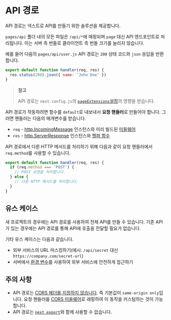 # API 경로

API 경로는 넥스트로 API를 만들기 위한 솔루션을 제공합니다.

`pages/api` 폴더 내의 모든 파일은 `/api/*`에 매핑되며 `page` 대신 API 엔드포인트로 처리됩니다. 이는 서버 측 번들로 클라이언트 측 번들 크기를 늘리지 않습니다.

예를 들어 다음의 `pages/api/user.js` API 경로는 `200` 상태 코드와 `json` 응답을 반환합니다.

```js
export default function handler(req, res) {
  res.status(200).json({ name: 'John Doe' })
}
```

> **참고**
>
> API 경로는 `next.config.js`의 [`pageExtensions`설정](https://nextjs.org/docs/api-reference/next.config.js/custom-page-extensions)의 영향을 받습니다.

API 경로가 작동하려면 함수를 `default`로 내보내서 **요청 핸들러**로 만들어야 합니다. 그러면 핸들러는 다음의 매개변수를 받습니다.

- `req` - [http.IncomingMessage](https://nodejs.org/api/http.html#class-httpincomingmessage) 인스턴스와 미리 빌드된 [미들웨어](https://nextjs.org/docs/api-routes/api-middlewares)
- `res` - [http.ServerResponse](https://nodejs.org/api/http.html#class-httpserverresponse) 인스턴스와 [헬퍼 함수](https://nextjs.org/docs/api-routes/response-helpers)

API 경로에서 다른 HTTP 메서드를 처리하기 위해 다음과 같이 요청 핸들러에서 `req.method`를 사용할 수 있습니다.

```js
export default function handler(req, res) {
  if (req.method === 'POST') {
    // POST 요청을 처리합니다.
  } else {
    // 다른 HTTP 메서드를 처리합니다.
  }
}
```

## 유스 케이스

새 프로젝트의 경우에는 API 경로를 사용하여 전체 API를 만들 수 있습니다. 기존 API가 있는 경우에는 API 경로를 통해 API에 호출을 전달할 필요가 없습니다.

기타 유스 케이스는 다음과 같습니다.

- 외부 서비스의 URL 마스킹하기(예시: `/api/secret` 대신 `https://company.com/secret-url`)
- 서버에서 [환경 변수](https://nextjs.org/docs/basic-features/environment-variables)를 사용하여 외부 서비스에 안전하게 접근하기

## 주의 사항

- API 경로는 [CORS 헤더를 지정하지 않습니다](https://developer.mozilla.org/en-US/docs/Web/HTTP/CORS). 즉 기본값이 `same-origin only`입니다. 요청 핸들러를 [CORS 미들웨어](https://nextjs.org/docs/api-routes/api-middlewares#connectexpress-middleware-support)로 래핑하여 이 동작을 커스텀하는 것이 가능합니다.
- API 경로는 [`next export`](https://nextjs.org/docs/advanced-features/static-html-export)와 함께 사용할 수 없습니다.